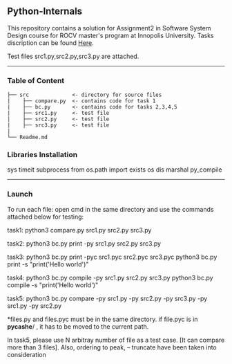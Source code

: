 ## Python-Internals
This repository contains a solution for Assignment2 in Software System Design course for ROCV master's program at Innopolis University. Tasks discription can be found [Here](https://hackmd.io/@gFZmdMTOQxGFHEFqqU8pMQ/BJMsNk3Au/).

Test files src1.py,src2.py,src3.py are attached.

---
### Table of Content 
```
├── src              <- directory for source files 
|    ├── compare.py  <- contains code for task 1
|    ├── bc.py       <- contains code for tasks 2,3,4,5
|    ├── src1.py     <- test file
|    ├── src2.py     <- test file
|    ├── src3.py     <- test file
|
└── Readme.md
```
### Libraries Installation
sys
timeit
subprocess
from os.path import exists
os
dis
marshal
py_compile

---

### Launch
To run each file:
open cmd in the same directory and use the commands attached below for testing:

task1: 
python3 compare.py src1.py src2.py src3.py

task2:
python3 bc.py print -py src1.py src2.py src3.py

task3:
python3 bc.py print -pyc src1.pyc src2.pyc src3.pyc
python3 bc.py print -s "print('Hello world')"

task4:
python3 bc.py compile -py src1.py src2.py src3.py
python3 bc.py compile -s "print('Hello world')"

task5:
python3 bc.py compare -py src1.py -py src2.py -py src3.py -py src1.py -py src2.py

*files.py and files.pyc must be in the same directory. if file.pyc is in __pycashe__/ , it has to be moved to the current path.

In task5, please use N arbitray number of file as a test case. [It can compare more than 3 files].
Also, ordering to peak, – truncate have been taken into consideration

